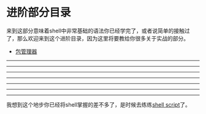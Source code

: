 # 进阶部分目录

来到这部分意味着shell中非常基础的语法你已经学完了，或者说简单的接触过了，那么欢迎来到这个进阶目录，因为这里将要教给你很多关于实战的部分。

- [包管理器](./package.md)




----
----
----
----
---
---
---
我想到这个地步你已经将shell掌握的差不多了，是时候去练练[shell script](../shell-script/summary.md)了。